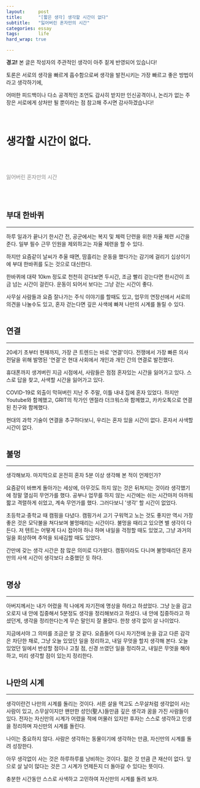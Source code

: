 ```yaml
---
layout:		post
title:		"[짧은 생각] 생각할 시간이 없다"
subtitle:	"잃어버린 혼자만의 시간"
categories:	essay
tags:		life
hard_wrap: true

---
```


<b>경고!</b> 본 글은 작성자의 주관적인 생각이 아주 짙게 반영되어 있습니다!

토론은 서로의 생각을 빠르게 흡수함으로써 생각을 발전시키는 가장 빠르고 좋은 방법이라고 생각하기에,

어떠한 피드백이나 다소 공격적인 조언도 감사히 받지만 인신공격이나, 논리가 없는 주장은 서로에게 상처만 될 뿐이라는 점 참고해 주시면 감사하겠습니다!
<br>
<br>
<br>

# 생각할 시간이 없다.
<br>
<br>
<p style="opacity: 0.5; ">잃어버린 혼자만의 시간</p>
<br>
<br>

## 부대 한바퀴
---

 하루 일과가 끝나기 한시간 전, 공군에서는 복지 및 체력 단련을 위한 자율 체련 시간을 준다. 일부 필수 근무 인원을 제외하고는 자율 체련을 할 수 있다.

 하지만 요즘같이 날씨가 추울 때면, 땀흘리는 운동을 했다가는 감기에 걸리기 십상이기에 부대 한바퀴를 도는 것으로 대신한다.

 한바퀴에 대략 10km 정도로 천천히 걷다보면 두시간, 조금 빨리 걷는다면 한시간이 조금 넘는 시간이 걸린다. 운동이 되어서 보다는 그냥 걷는 시간이 좋다.

 사무실 사람들과 요즘 잘나가는 주식 이야기를 할때도 있고, 업무의 연장선에서 서로의 의견을 나눌수도 있고, 혼자 걷는다면 깊은 사색에 빠져 나만의 시계를 돌릴 수 있다.
<br>
<br>

## 연결
---

 20세기 초부터 현재까지, 가장 큰 트렌드는 바로 '연결'이다. 전쟁에서 가장 빠른 의사 전달을 위해 발명된 '연결'은 현대 사회에서 개인과 개인 간의 연결로 발전했다.

 휴대폰까지 생겨버린 지금 시점에서, 사람들은 점점 혼자있는 시간을 잃어가고 있다. 스스로 답을 찾고, 사색할 시간을 잃어가고 있다.

 COVID-19로 외출이 막혀버린 지난 주 주말, 이틀 내내 집에 혼자 있었다. 하지만 Youtube와 함께했고, GRIT의 작가인 앤절라 더크워스와 함께했고, 카카오톡으로 연결된 친구와 함께했다.

 현대의 과학 기술이 연결을 추구하다보니, 우리는 혼자 있을 시간이 없다. 혼자서 사색할 시간이 없다.
<br>
<br>

## 불멍
---

 생각해보자. 마지막으로 온전히 혼자 5분 이상 생각해 본 적이 언제인가?

 요즘같이 바쁘게 돌아가는 세상에, 아무것도 하지 않는 것은 뒤쳐지는 것이라 생각했기에 정말 열심히 무언가를 했다. 공부나 업무를 하지 않는 시간에는 쉬는 시간마저 아까워 짧고 격렬하게 쉬었고, 계속 무언가를 했다. 그러다보니 '생각' 할 시간이 없었다.

 초등학교·중학교 때 캠핑을 다녔다. 캠핑가서 고기 구워먹고 노는 것도 좋지만 역시 가장 좋은 것은 모닥불을 쳐다보며 불멍때리는 시간이다. 불멍을 때리고 있으면 별 생각이 다 든다. 저 텐트는 어떻게 다시 접어야 하나 하며 내일을 걱정할 때도 있었고, 그냥 과거의 일을 회상하며 추억을 되새김할 때도 있었다.

 간만에 갖는 생각 시간은 참 많은 의미로 다가왔다. 캠핑이라도 다니며 불멍때리던 혼자만의 사색 시간이 생각보다 소중했던 듯 하다.
<br>
<br>

## 명상
---

 아버지께서는 내가 어렸을 적 나에게 자기전에 명상을 하라고 하셨었다. 그냥 눈을 감고 오로지 내 안에 집중해서 5분정도 생각을 정리해보라고 하셨다. 내 안에 집중하라고 하셨던게, 생각을 정리한다는게 무슨 말인지 잘 몰랐다. 한창 생각 없이 살 나이었다.

 지금에서야 그 의미를 조금은 알 것 같다. 요즘들어 다시 자기전에 눈을 감고 다른 감각은 차단한 채로, 그냥 오늘 있었던 일을 정리하고, 내일 무엇을 할지 생각해 본다. 오늘 있었던 일에서 반성할 점이나 고칠 점, 신경 쓰였던 일을 정리하고, 내일은 무엇을 해야하고, 미리 생각할 점이 있는지 정리한다.
<br>
<br>

## 나만의 시계
---

 생각이란건 나만의 시계를 돌리는 것이다. 서른 살을 먹고도 스무살처럼 생각없이 사는 사람이 있고, 스무살이지만 왠만한 성인(聖人)들만큼 깊은 생각과 꿈을 가진 사람들이 있다. 전자는 자신만의 시계가 어렸을 적에 머물러 있지만 후자는 스스로 생각하고 인생을 정리하며 자신만의 시계를 돌린다.

 나이는 중요하지 않다. 사람은 생각하는 동물이기에 생각하는 만큼, 자신만의 시계를 돌려 성장한다.

 아무 생각없이 사는 것은 하루하루를 낭비하는 것이다. 젊은 것 만큼 큰 재산이 없다. 앞으로 살 날이 많다는 것은 그 시계가 언제든지 더 돌아갈 수 있다는 뜻이다.

 충분한 시간동안 스스로 사색하고 고민하여 자신만의 시계를 돌려 보자.